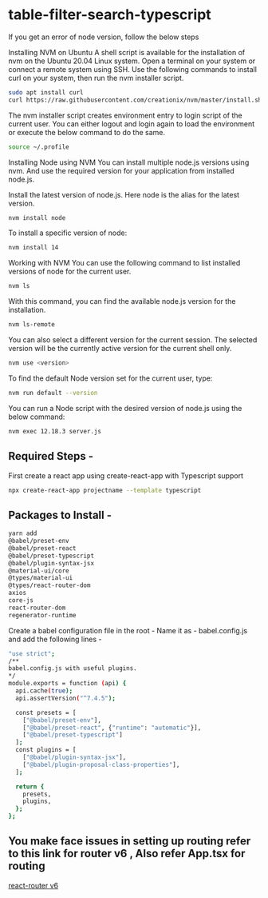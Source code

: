 # table-filter-search-typescript

If you get an error of node version, follow the below steps 

Installing NVM on Ubuntu
A shell script is available for the installation of nvm on the Ubuntu 20.04 Linux system. Open a terminal on your system or connect a remote system using SSH. Use the following commands to install curl on your system, then run the nvm installer script.

```bash
sudo apt install curl 
curl https://raw.githubusercontent.com/creationix/nvm/master/install.sh | bash 
```

The nvm installer script creates environment entry to login script of the current user. You can either logout and login again to load the environment or execute the below command to do the same.

```bash
source ~/.profile   
```
Installing Node using NVM
You can install multiple node.js versions using nvm. And use the required version for your application from installed node.js.

Install the latest version of node.js. Here node is the alias for the latest version.

```bash
nvm install node 
```

To install a specific version of node:

```bash
nvm install 14
```

Working with NVM
You can use the following command to list installed versions of node for the current user.

```bash
nvm ls 
```

With this command, you can find the available node.js version for the installation.

```bash
nvm ls-remote 
```

You can also select a different version for the current session. The selected version will be the currently active version for the current shell only.

```bash
nvm use <version>
```

To find the default Node version set for the current user, type:

```bash
nvm run default --version 
```

You can run a Node script with the desired version of node.js using the below command:

```bash
nvm exec 12.18.3 server.js 
```


## Required Steps -

First create a react app using create-react-app with Typescript support

```bash
npx create-react-app projectname --template typescript
```

## Packages to Install -

```bash
yarn add 
@babel/preset-env 
@babel/preset-react 
@babel/preset-typescript 
@babel/plugin-syntax-jsx
@material-ui/core 
@types/material-ui
@types/react-router-dom  
axios 
core-js 
react-router-dom 
regenerator-runtime
```

Create a babel configuration file in the root -
Name it as - babel.config.js
and add the following lines -

```bash
"use strict";
/**
babel.config.js with useful plugins. 
*/
module.exports = function (api) {
  api.cache(true);
  api.assertVersion("^7.4.5");

  const presets = [
    ["@babel/preset-env"],
    ["@babel/preset-react", {"runtime": "automatic"}],
    ["@babel/preset-typescript"]
  ];
  const plugins = [
    ["@babel/plugin-syntax-jsx"],
    ["@babel/plugin-proposal-class-properties"],
  ];

  return {
    presets,
    plugins,
  };
};
```

## You make face issues in setting up routing refer to this link for router v6 , Also refer App.tsx for routing

[react-router v6](https://reacttraining.com/blog/react-router-v6-pre/)
